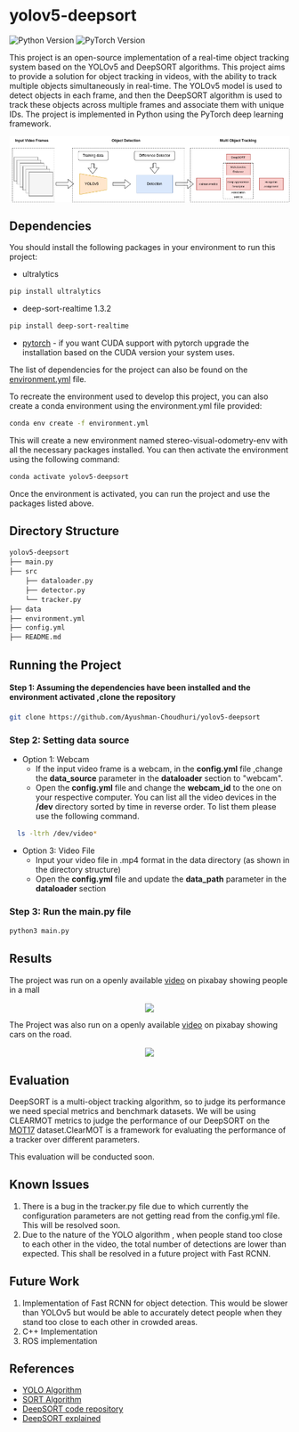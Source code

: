 # yolov5-deepsort

![Python Version](https://img.shields.io/badge/python-3.9-blue)
![PyTorch Version](https://img.shields.io/badge/PyTorch-2.0.0%2Bcu117-EE4C2C.svg?style=flat-square&logo=PyTorch&logoColor=white&logoWidth=40)



This project is an open-source implementation of a real-time object tracking system based on the YOLOv5 and DeepSORT algorithms. This project aims to provide a solution for object tracking in videos, with the ability to track multiple objects simultaneously in real-time. The YOLOv5 model is used to detect objects in each frame, and then the DeepSORT algorithm is used to track these objects across multiple frames and associate them with unique IDs. The project is implemented in Python using the PyTorch deep learning framework.

<p align="center">

<img align="center" src="https://github.com/Ayushman-Choudhuri/yolov5-deepsort/blob/main/images/DeepSORT.png">

</p>

## Dependencies
You should install the following packages in your environment to run this project: 

* ultralytics 
``` bash
pip install ultralytics
```
* deep-sort-realtime 1.3.2
``` bash
pip install deep-sort-realtime
```
* [pytorch](https://pytorch.org/) - if you want CUDA support with pytorch upgrade the installation based on the CUDA version your system uses.  

The list of dependencies for the project can also be found on the [environment.yml](environment.yml) file.

To recreate the environment used to develop this project, you can also create a conda environment using the environment.yml file provided:
``` bash
conda env create -f environment.yml
```

This will create a new environment named stereo-visual-odometry-env with all the necessary packages installed. You can then activate the environment using the following command:

``` bash
conda activate yolov5-deepsort
```

Once the environment is activated, you can run the project and use the packages listed above.


## Directory Structure 

```bash
yolov5-deepsort
├── main.py
├── src
    ├── dataloader.py
    ├── detector.py
    └── tracker.py
├── data
├── environment.yml
├── config.yml
├── README.md


``` 


## Running the Project
#### Step 1: Assuming the dependencies have been installed and the environment activated ,clone the repository

``` bash
git clone https://github.com/Ayushman-Choudhuri/yolov5-deepsort

```

### Step 2: Setting data source
* Option 1: Webcam  
  - If the input video frame is a webcam, in the **config.yml** file ,change the **data_source** parameter in the **dataloader** section to "webcam".
  - Open the **config.yml** file and change the **webcam_id** to the one on your respective computer. You can list all the video devices in the **/dev** directory sorted by time in reverse order. To list them please use the following command. 
```bash
  ls -ltrh /dev/video*

``` 
* Option 3: Video File 
  - Input your video file in .mp4 format in the data directory (as shown in the directory structure)
  - Open the **config.yml** file and update the **data_path** parameter in the **dataloader** section

### Step 3: Run the main.py file 
```bash
python3 main.py

``` 
## Results 

The project was run on a openly available [video](https://pixabay.com/videos/people-commerce-shop-busy-mall-6387/) on pixabay showing people in a mall

<p align="center">
<img align="center" src="https://github.com/Ayushman-Choudhuri/yolov5-deepsort/blob/main/results/mall.gif">
</p>

The Project was also run on a openly available [video](https://pixabay.com/videos/cars-motorway-speed-motion-traffic-1900/) on pixabay showing cars on the road.

<p align="center">
<img align="center" src="https://github.com/Ayushman-Choudhuri/yolov5-deepsort/blob/main/results/cars.gif">
</p>

## Evaluation
DeepSORT is a multi-object tracking algorithm, so to judge its performance we need special metrics and benchmark datasets. We will be using CLEARMOT metrics to judge the performance of our DeepSORT on the [MOT17](https://motchallenge.net/results/MOT17/) dataset.ClearMOT is a framework for evaluating the performance of a tracker over different parameters. 

This evaluation will be conducted soon. 


## Known Issues

1. There is a bug in the tracker.py file due to which currently the configuration parameters are not getting read from the config.yml file. This will be resolved soon. 
2. Due to the nature of the YOLO algorithm , when people stand too close to each other in the video, the total number of detections are lower than expected. This shall be resolved in a future project with Fast RCNN. 

## Future Work 

1. Implementation of Fast RCNN for object detection. This would be slower than YOLOv5 but would be able to accurately detect people when they stand too close to each other in crowded areas. 
2. C++ Implementation
3. ROS implementation

## References

* [YOLO Algorithm](https://arxiv.org/abs/1506.02640)
* [SORT Algorithm](https://arxiv.org/abs/1703.07402)
* [DeepSORT code repository](https://github.com/nwojke/deep_sort)
* [DeepSORT explained](https://medium.com/augmented-startups/deepsort-deep-learning-applied-to-object-tracking-924f59f99104)
